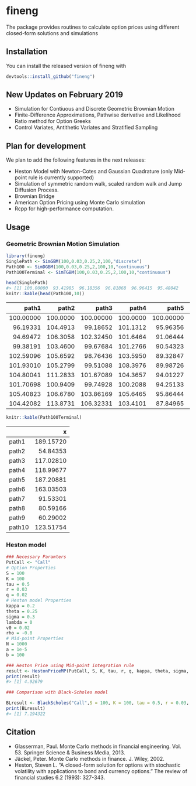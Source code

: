
<!-- README.md is generated from README.Rmd. Please edit that file -->

# fineng

The package provides routines to calculate option prices using different
closed-form solutions and simulations

## Installation

You can install the released version of fineng with

``` r
devtools::install_github("fineng")
```

## New Updates on February 2019

  - Simulation for Contiuous and Discrete Geometric Brownian Motion
  - Finite-Difference Approximations, Pathwise derivative and Likelihood
    Ratio method for Option Greeks
  - Control Variates, Antithetic Variates and Stratified Sampling

## Plan for development

We plan to add the following features in the next releases:

  - Heston Model with Newton-Cotes and Gaussian Quadrature (only
    Mid-point rule is currently supported)
  - Simulation of symmetric random walk, scaled random walk and Jump
    Diffusion Process.
  - Brownian Bridge
  - American Option Pricing using Monte Carlo simulation
  - Rcpp for high-performance computation.

## Usage

### Geometric Brownian Motion Simulation

``` r
library(fineng)
SinglePath <- SimGBM(100,0.03,0.25,2,100,"discrete")
Path100 <- SimDGBM(100,0.03,0.25,2,100,10,"continuous")
Path100Terminal <- SimTGBM(100,0.03,0.25,2,100,10,"continuous")

head(SinglePath)
#> [1] 100.00000  93.41985  96.18356  96.81868  96.96415  95.48042
knitr::kable(head(Path100,10))
```

|     path1 |    path2 |     path3 |    path4 |     path5 |     path6 |    path7 |     path8 |    path9 |    path10 |
| --------: | -------: | --------: | -------: | --------: | --------: | -------: | --------: | -------: | --------: |
| 100.00000 | 100.0000 | 100.00000 | 100.0000 | 100.00000 | 100.00000 | 100.0000 | 100.00000 | 100.0000 | 100.00000 |
|  96.19331 | 104.4913 |  99.18652 | 101.1312 |  95.96356 |  97.01996 | 100.9319 | 100.97981 | 100.0711 | 101.21489 |
|  94.69472 | 106.3058 | 102.32450 | 101.6464 |  91.06444 | 102.75269 | 103.2029 |  99.21527 | 100.8700 |  98.82544 |
|  99.38191 | 103.4600 |  99.67684 | 101.2766 |  90.54323 |  98.75868 | 104.6657 |  99.76454 | 100.6603 |  94.19796 |
| 102.59096 | 105.6592 |  98.76436 | 103.5950 |  89.32847 |  98.61576 | 104.0166 | 100.28244 | 103.1335 |  93.19057 |
| 101.93010 | 105.2799 |  99.51088 | 108.3976 |  89.98726 |  99.32266 | 101.1323 |  96.70746 | 103.3998 |  90.58159 |
| 104.80041 | 111.2833 | 101.67089 | 104.3657 |  94.01227 |  96.61167 | 102.3036 |  95.18108 | 104.3520 |  83.98584 |
| 101.70698 | 100.9409 |  99.74928 | 100.2088 |  94.25133 |  97.78480 | 101.6565 |  95.46501 | 103.5440 |  83.35984 |
| 105.40823 | 106.6780 | 103.86169 | 105.6465 |  95.86444 | 101.34460 | 104.3776 |  97.13878 | 103.9828 |  82.08305 |
| 104.42082 | 113.8731 | 106.32331 | 103.4101 |  87.84965 |  98.23863 | 101.1071 |  99.08435 | 101.8472 |  77.73228 |

``` r
knitr::kable(Path100Terminal)
```

|        |         x |
| ------ | --------: |
| path1  | 189.15720 |
| path2  |  54.84353 |
| path3  | 117.02810 |
| path4  | 118.99677 |
| path5  | 187.20881 |
| path6  | 163.03503 |
| path7  |  91.53301 |
| path8  |  80.59166 |
| path9  |  60.29002 |
| path10 | 123.51754 |

### Heston model

``` r
### Necessary Paramters
PutCall <- "Call"
# Option Properties
S = 100
K = 100
tau = 0.5
r = 0.03
q = 0.02
# Heston model Properties
kappa = 0.2
theta = 0.25
sigma = 0.3
lambda = 0
v0 = 0.02
rho = -0.8
# Mid-point Properties
N = 1000
a = 1e-5
b = 100

### Heston Price using Mid-point integration rule
result <- HestonPriceMP(PutCall, S, K, tau, r, q, kappa, theta, sigma, lambda, v0, rho, N, a, b)
print(result)
#> [1] 4.92679

### Comparison with Black-Scholes model

BLresult <- BlackScholes("Call",S = 100, K = 100, tau = 0.5, r = 0.03, q = 0.02, sigma = 0.25)
print(BLresult)
#> [1] 7.194322
```

## Citation

  - Glasserman, Paul. Monte Carlo methods in financial engineering. Vol.
    53. Springer Science & Business Media, 2013.
  - Jäckel, Peter. Monte Carlo methods in finance. J. Wiley, 2002.
  - Heston, Steven L. “A closed-form solution for options with
    stochastic volatility with applications to bond and currency
    options.” The review of financial studies 6.2 (1993): 327-343.
